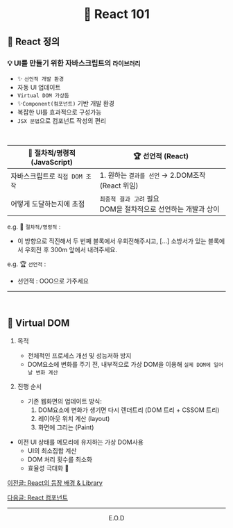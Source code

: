 # <p align="center"> 🧢 React 101

## 🧢 React 정의

### 💡 UI를 만들기 위한 자바스크립트의 `라이브러리`

- ✨ `선언적 개발 환경`
- 자동 UI 업데이트
- `Virtual DOM 가상돔`
- ✨`Component(컴포넌트)` 기반 개발 환경
- 복잡한 UI를 효과적으로 구성가능
- `JSX 문법`으로 컴포넌트 작성의 편리

<br>

| 📝 절차적/명령적 (JavaScript)  | 🏆 선언적 (React)                                                  |
| ------------------------------ | ------------------------------------------------------------------ |
| 자바스크립트로 `직접 DOM 조작` | 1. 원하는 `결과를 선언` → 2.DOM조작(React 위임)                    |
| 어떻게 도달하는지에 초점       | `최종적 결과 고려` 필요 <br> DOM을 절차적으로 선언하는 개발과 상이 |

e.g. 📝 `절차적/명령적` :

- 이 방향으로 직진해서 두 번째 블록에서 우회전해주시고, [...] 소방서가 있는 블록에서 우회전 후 300m 앞에서 내려주세요.

e.g. 🏆 `선언적` :

- 선언적 : OOO으로 가주세요

<hr>
<br>

## 📌 Virtual DOM

1. 목적

   - 전체적인 프로세스 개선 및 성능저하 방지
   - DOM요소에 변화를 주기 전, 내부적으로 가상 DOM을 이용해 `실제 DOM에 일어날 변화 계산`

2. 진행 순서

   - 기존 웹화면의 업데이트 방식:
     1. DOM요소에 변화가 생기면 다시 렌더트리 (DOM 트리 + CSSOM 트리)
     2. 레이아웃 위치 계산 (layout)
     3. 화면에 그리는 (Paint)

- 이전 UI 상태를 메모리에 유지하는 가상 DOM사용
  - UI의 최소집합 계산
  - DOM 처리 횟수를 최소화
  - 효율성 극대화 👏

<a href="#"> 이전글: React의 등장 배경 & Library</a>

<a href="#"> 다음글: React 컴포넌트</a>

<hr>
<p align="center"> E.O.D

